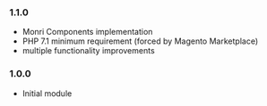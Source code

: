 ### 1.1.0
- Monri Components implementation
- PHP 7.1 minimum requirement (forced by Magento Marketplace)
- multiple functionality improvements

### 1.0.0 
- Initial module
